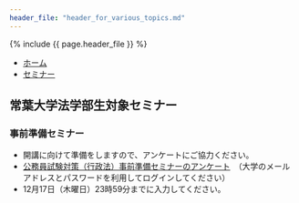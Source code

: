 ```yaml
---
header_file: "header_for_various_topics.md"
---
```


{% include {{ page.header_file }}  %}

<nav>
	<ul class="breadcrumbs">
		<li><a href="/">ホーム</a></li>
		<li><a href="./">セミナー</a></li>
	</ul>
</nav>

## 常葉大学法学部生対象セミナー

### 事前準備セミナー

- 開講に向けて準備をしますので、アンケートにご協力ください。
- [公務員試験対策（行政法）事前準備セミナーのアンケート](https://forms.office.com/Pages/ResponsePage.aspx?id=Pz6yVUTcNEGYkBfdIwxgz3rFM9EfHGZDtaWbHX2D5G9UNVpHMElONEY4T0dFMFVNUFkxSEdGVjVITS4u)　（大学のメールアドレスとパスワードを利用してログインしてください）
- 12月17日（木曜日）23時59分までに入力してください。
